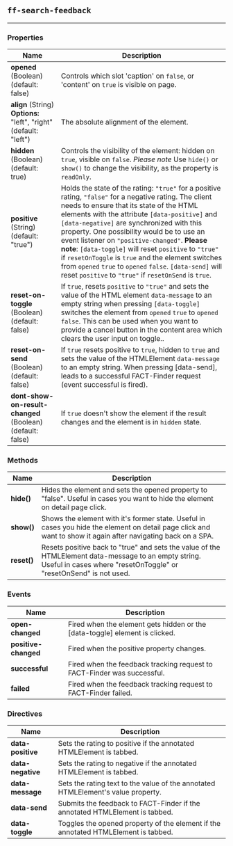 ## `ff-search-feedback`
___
### Properties
| Name | Description |
| ---- | ----------- |
| **opened** (Boolean) (default: false) | Controls which slot 'caption' on `false`, or 'content' on `true` is visible on page. |
| **align**  (String) **Options:** "left", "right" (default: "left")| The absolute alignment of the element. |
| **hidden** (Boolean) (default: true) | Controls the visibility of the element: hidden on `true`, visible on `false`. _Please note_ Use `hide()` or `show()` to change the visibility, as the property is `readOnly`. |
| **positive**  (String) (default: "true") | Holds the state of the rating: `"true"` for a positive rating, `"false"` for a negative rating. The client needs to ensure that its state of the HTML elements with the attribute `[data-positive]` and `[data-negative]` are synchronized with this property. One possibility would be to use an event listener on `"positive-changed"`. **Please note**: `[data-toggle]` will reset `positive` to `"true"` if `resetOnToggle` is `true` and the element switches from `opened` `true` to `opened` `false`. `[data-send]` will reset `positive` to `"true"` if `resetOnSend` is `true`. |
| **reset-on-toggle** (Boolean) (default: false) | If `true`, resets `positive` to `"true"` and sets the value of the HTML element `data-message` to an empty string when pressing `[data-toggle]` switches the element from `opened` `true` to `opened` `false`. This can be used when you want to provide a cancel button in the content area which clears the user input on toggle.. |
| **reset-on-send** (Boolean) (default: false)|  If `true` resets positive to `true`, hidden to `true` and sets the value of the HTMLElement `data-message` to an empty string. When pressing [data-send], leads to a successful FACT-Finder request (event successful is fired). |
| **dont-show-on-result-changed** (Boolean) (default: false)| If `true` doesn't show the element if the result changes and the element is in `hidden` state. |

### Methods
| Name | Description |
| ---- | ----------- |
| **hide()** | Hides the element and sets the opened property to "false". Useful in cases you want to hide the element on detail page click. |
| **show()** | Shows the element with it's former state. Useful in cases you hide the element on detail page click and want to show it again after navigating back on a SPA. |
| **reset()** | Resets positive back to "true" and sets the value of the HTMLElement data-message to an empty string. Useful in cases where "resetOnToggle" or "resetOnSend" is not used. |

### Events
| Name | Description |
| ---- | ----------- |
|**open-changed**| Fired when the element gets hidden or the [data-toggle] element is clicked.|
|**positive-changed**| Fired when the positive property changes.|
|**successful**| Fired when the feedback tracking request to FACT-Finder was successful.|
|**failed**| Fired when the feedback tracking request to FACT-Finder failed.|

### Directives
| Name | Description |
| ---- | ----------- |
| **data-positive** | Sets the rating to positive if the annotated HTMLElement is tabbed. |
| **data-negative** | Sets the rating to negative if the annotated HTMLElement is tabbed. |
| **data-message** | Sets the rating text to the value of the annotated HTMLElement's value property. |
| **data-send** | Submits the feedback to FACT-Finder if the annotated HTMLElement is tabbed. |
| **data-toggle** | Toggles the opened property of the element if the annotated HTMLElement is tabbed. |
